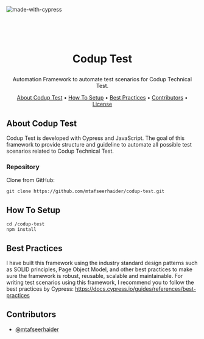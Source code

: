 ![made-with-cypress](https://img.shields.io/badge/Developed%20with-Cypress-informational)

<br />
<h1>
<p align="center">
  <br>Codup Test
</h1>
  <p align="center">
    Automation Framework to automate test scenarios for Codup Technical Test.
    <br />
    </p>
<p align="center">
  <a href="#about-the-project">About Codup Test</a> •
  <a href="#installation">How To Setup</a> •
  <a href="#best-practices">Best Practices</a> •
  <a href="#contributors">Contributors</a> •
  <a href="LICENSE.md">License</a>
</p>
                          
## About Codup Test
Codup Test is developed with Cypress and JavaScript. The goal of this framework to provide structure and guideline to automate all possible test scenarios related to Codup Technical Test.

### Repository

Clone from GitHub:

```
git clone https://github.com/mtafseerhaider/codup-test.git

```

## How To Setup

```npm
cd /codup-test
npm install
```

## Best Practices

I have built this framework using the industry standard design patterns such as SOLID principles, Page Object Model, and other best practices to make sure the framework is robust, reusable, scalable and maintainable.
For writing test scenarios using this framework, I recommend you to follow the best practices by Cypress: https://docs.cypress.io/guides/references/best-practices

## Contributors

- [@mtafseerhaider](https://github.com/mtafseerhaider/mtafseerhaider)
